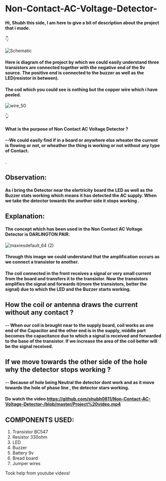 # Non-Contact-AC-Voltage-Detector-

 #### Hi, Shubh this side,  I am here to give a bit of description about the project that i made.                                                                                                                                                                                                                                                                                         
👇                                                                                                                                                     

![Schematic](https://user-images.githubusercontent.com/79529647/119471016-be46f080-bcfd-11eb-94bd-af3bee168309.png)

                                                                            
#### Here is diagram of the project by which we could easily understand three transistors are connected together with the negative end of the 9v source.  The positive end is connected to the buzzer as well as the LED(resistor in between). 
#### The coil which you could see is nothing but the copper wire which i have peeled.
![wire_50](https://user-images.githubusercontent.com/79529647/119473531-1bdc3c80-bd00-11eb-9d2f-fc42767fa8cf.jpg)   


👆                                                                                                      


 #### What is the purpose of Non Contact AC Voltage Detector ?
 #### --We could easily find if in a board or anywhere else wheater the current is flowing or not, or wheather the thing is working or not without any type of Contact.
 
 .                                                                                                                                                              
 
 
 ## Observation:
#### As i bring the Detector near the elertricity board the LED as well as the Buzzer stats working which means it has detected the AC supply. When we take the detector towards the another side it stops working .
 
 ## Explanation:

 #### The concept which has been used in the  Non Contact AC Voltage Detector is DARLINGTON PAIR.
 
![maxresdefault_64 (2)](https://user-images.githubusercontent.com/79529647/119488733-bbed9200-bd0f-11eb-8643-f0755e47689d.jpg)

#### Through this image we could understand that the amplification occurs as we connect a transistor to another. 
#### The coil connected in the front receives a signal or very small current from the board and transfers it to the transistor. Now the transistors amplifies the signal and forwards it(more the transistors, better the signal) due to which the LED and the Buzzer starts working.

## How the coil or antenna draws the current without any contact ? 
#### -- When our coil is brought near to the supply board, coil works as one end of the Capacitor and the other end is in the supply, middle part becomes the capacitance due to which a signal is received and forwarded to the base of the transistor. If we increase the area of the coil better will be the signal received.  


## If we move towards the other side of the hole why the detector stops working ? 
#### -- Because of hole being Neutral the detector dont work and as it move towards the hole of phase line , the detector stars working.  





####  Do watch the video  https://github.com/shubh0811/Non-Contact-AC-Voltage-Detector-/blob/master/Project%20video.mp4







## COMPONENTS USED:
1) Transistor BC547
2) Resistor 330ohm
3) LED
4) Buzzer 
5) Battery 9v
6) Bread board 
7) Jumper wires                                                                     


Took help from youtube videos!








